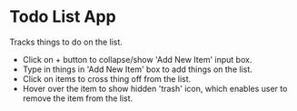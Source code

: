 # Todo List App

Tracks things to do on the list.
- Click on + button to collapse/show 'Add New Item' input box.
- Type in things in 'Add New Item' box to add things on the list.
- Click on items to cross thing off from the list.
- Hover over the item to show hidden 'trash' icon, which enables user to remove the item from the list.
